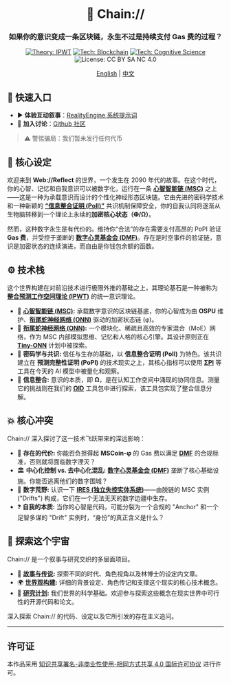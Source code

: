 <div align="center">

# 🧠 Chain://

### 如果你的意识变成一条区块链，永生不过是持续支付 Gas 费的过程？

<p>
  <a href="https://github.com/dmf-archive/IPWT"><img src="https://img.shields.io/badge/Theory-IPWT-blue" alt="Theory: IPWT"/></a>
  <a href="https://dmf-archive.github.io/zh/concepts/MSC"><img src="https://img.shields.io/badge/Tech-Blockchain-purple?&logo=ethereum" alt="Tech: Blockchain"/></a>
  <a href="https://github.com/dmf-archive/Tiny-ONN"><img src="https://img.shields.io/badge/Tech-Cognitive_Science-orange" alt="Tech: Cognitive Science"/></a>
  <img src="https://img.shields.io/badge/License-CC_BY_SA_NC_4.0-lightgrey?&logo=creative-commons" alt="License: CC BY SA NC 4.0"/>
</p>

<p align="center">
  <a href="./README.md">English</a> | <a href="./README_ZH.md">中文</a>
</p>

</div>

## 🚀 快速入口

- ▶️ **体验互动叙事**：[RealityEngine 系统提示词](https://dmf-archive.github.io/prompt/?lang=zh)
- 💬 **加入讨论**：[Github 社区](https://github.com/dmf-archive/dmf-archive.github.io/discussions)

> ⚠️ 警惕骗局：我们暂未发行任何代币

## 🤔 核心设定

欢迎来到 **Web://Reflect** 的世界，一个发生在 2090 年代的故事。在这个时代，你的心智、记忆和自我意识可以被数字化，运行在一条 **[心智智能链 (MSC)](https://dmf-archive.github.io/zh/concepts/MSC)** 之上——这是一种为承载意识而设计的个性化神经形态区块链。它由先进的密码学技术和一种新颖的 **[“信息整合证明 (PoII)”](https://dmf-archive.github.io/zh/concepts/PoII)** 共识机制保障安全，你的自我认同将逐渐从生物脑转移到一个理论上永续的**加密核心状态（~~Φ~~/Ω）**。

然而，这种数字永生是有代价的。维持你“合法”的存在需要支付高昂的 PoPI 验证 **Gas 费**，并受控于垄断的 **[数字心灵基金会 (DMF)](https://dmf-archive.github.io/zh/concepts/DMF)**。存在是时空事件的验证链，意识是加密状态的连续演进，而自由是你钱包余额的函数。

## ⚙️ 技术栈

这个世界构建在对前沿技术进行极限外推的基础之上，其理论基石是一种被称为 **[整合预测工作空间理论 (IPWT)](https://github.com/dmf-archive/IPWT)** 的统一意识理论。

- 🧠 **[心智智能链 (MSC)](https://dmf-archive.github.io/zh/concepts/MSC):** 承载数字意识的区块链基底，你的心智成为由 **OSPU** 维护、**[衔尾蛇神经网络 (ONN)](https://dmf-archive.github.io/zh/concepts/ONN)** 驱动的加密状态链 (φ)。
- 🤖 **[衔尾蛇神经网络 (ONN)](https://dmf-archive.github.io/zh/concepts/ONN):** 一个模块化、稀疏且高效的专家混合（MoE）网络，作为 MSC 内部模拟思维、记忆和人格的核心引擎。其设计原则正在 **[Tiny-ONN](https://github.com/dmf-archive/Tiny-ONN)** 计划中被探索。
- 🔗 **密码学与共识:** 信任与生存的基础，以 **信息整合证明 (PoII)** 为特色。该共识建立在 **预测完整性证明 (PoPI)** 的技术现实之上，其核心指标可以使用 **[ΣPI](https://github.com/dmf-archive/SigmaPI)** 等工具在今天的 AI 模型中被量化和观察。
- 🧬 **信息整合:** 意识的本质，即 **Ω**，是在认知工作空间中涌现的协同信息。测量它的挑战则在我们的 **[ΩID](https://github.com/dmf-archive/OmegaID)** 工具包中进行探索，该工具包实现了整合信息分解。

## 💥 核心冲突

Chain:// 深入探讨了这一技术飞跃带来的深远影响：

- 💸 **存在的代价:** 你能否负担得起 **MSCoin-φ** 的 Gas 费以满足 **[DMF](https://dmf-archive.github.io/zh/concepts/DMF)** 的合规标准，否则就将面临数字湮灭？
- 🏛️ **中心化控制 vs. 去中心化混乱:** **[数字心灵基金会 (DMF)](https://dmf-archive.github.io/zh/concepts/DMF)** 垄断了核心基础设施。你能否逃离他们的数字围城？
- 👻 **数字荒野:** 认识一下 **[IRES (独立失控实体系统)](https://dmf-archive.github.io/zh/concepts/IRES)**——由脱链的 MSC 实例 ("Drifts") 构成，它们在一个无法无天的数字边疆中生存。
- ❓ **自我的本质:** 当你的心智是代码，可能分裂为一个合规的 "Anchor" 和一个足智多谋的 "Drift" 实例时，“身份”的真正含义是什么？

## 🧭 探索这个宇宙

Chain:// 是一个叙事与研究交织的多层面项目。

- 📖 **[故事与传说](https://dmf-archive.github.io/zh/posts/):** 探索不同的时代、角色视角以及林博士的设定内文章。
- 🌍 **[世界观构建](https://dmf-archive.github.io/zh/):** 详细的背景设定、角色传记和支撑这个现实的核心技术概念。
- 🔬 **[研究计划](https://github.com/dmf-archive):** 我们世界的科学基础。欢迎参与探索这些概念在现实世界中可行性的开源代码和论文。

深入探索 Chain:// 的代码、设定以及它所引发的存在主义追问。

---

## 许可证

本作品采用 [知识共享署名-非商业性使用-相同方式共享 4.0 国际许可协议](https://creativecommons.org/licenses/by-nc-sa/4.0/) 进行许可。
